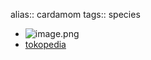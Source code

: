alias:: cardamom
tags:: species

- ![image.png](https://peach-geographical-bat-397.mypinata.cloud/ipfs/QmZBQWS2SMyehVvwKsKNDhD6yPxfv3RbpdugUdn4YhmpUN)
- [tokopedia](https://www.tokopedia.com/hilalstore9/terbaru-bibit-biji-kapulaga-india-kapolaga-hijau-cardamom-terlaris?extParam=whid%3D15161872)